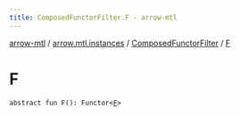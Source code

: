 ```yaml
---
title: ComposedFunctorFilter.F - arrow-mtl
---
```


[arrow-mtl](../../index.html) / [arrow.mtl.instances](../index.html) / [ComposedFunctorFilter](index.html) / [F](./-f.html)

# F

`abstract fun F(): Functor<`[`F`](index.html#F)`>`